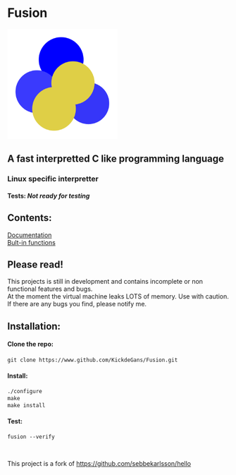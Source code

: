 # Fusion
<img src="Fusion-Logo.png" alt="alt text" title="image Title" width="250"/>

## A fast interpretted C like programming language
### Linux specific interpretter

#### Tests: *Not ready for testing*

## Contents:
[Documentation](https://github.com/KickdeGans/Fusion/wiki/Documentation)
<br>
[Bult-in functions](https://github.com/KickdeGans/Fusion/wiki/Built-in-functions)
<br>
## Please read!
This projects is still in development and contains incomplete or non functional features and bugs.<br>
At the moment the virtual machine leaks LOTS of memory. Use with caution.<br>
If there are any bugs you find, please notify me.<br>
## Installation:
#### Clone the repo:
```shell
git clone https://www.github.com/KickdeGans/Fusion.git
```
#### Install:
```shell
./configure
make
make install
```
#### Test:
```shell
fusion --verify
```

<br>

This project is a fork of https://github.com/sebbekarlsson/hello
